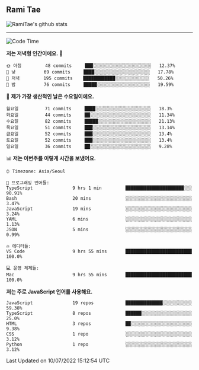 ## Rami Tae

![RamiTae's github stats](https://github-readme-stats.vercel.app/api?username=RamiTae&show_icons=true&theme=tokyonight)

---
<!--START_SECTION:waka-->
![Code Time](http://img.shields.io/badge/Code%20Time-0%20secs-blue)

**저는 저녁형 인간이에요. 🦉** 

```text
🌞 아침         48 commits     ███░░░░░░░░░░░░░░░░░░░░░░   12.37% 
🌆 낮　         69 commits     ████░░░░░░░░░░░░░░░░░░░░░   17.78% 
🌃 저녁         195 commits    ████████████░░░░░░░░░░░░░   50.26% 
🌙 밤　         76 commits     █████░░░░░░░░░░░░░░░░░░░░   19.59%

```
📅 **제가 가장 생산적인 날은 수요일이에요.** 

```text
월요일          71 commits     ████░░░░░░░░░░░░░░░░░░░░░   18.3% 
화요일          44 commits     ██░░░░░░░░░░░░░░░░░░░░░░░   11.34% 
수요일          82 commits     █████░░░░░░░░░░░░░░░░░░░░   21.13% 
목요일          51 commits     ███░░░░░░░░░░░░░░░░░░░░░░   13.14% 
금요일          52 commits     ███░░░░░░░░░░░░░░░░░░░░░░   13.4% 
토요일          52 commits     ███░░░░░░░░░░░░░░░░░░░░░░   13.4% 
일요일          36 commits     ██░░░░░░░░░░░░░░░░░░░░░░░   9.28%

```


📊 **저는 이번주를 이렇게 시간을 보냈어요.** 

```text
⌚︎ Timezone: Asia/Seoul

💬 프로그래밍 언어들: 
TypeScript               9 hrs 1 min         ██████████████████████░░░   90.91% 
Bash                     20 mins             ░░░░░░░░░░░░░░░░░░░░░░░░░   3.47% 
JavaScript               19 mins             ░░░░░░░░░░░░░░░░░░░░░░░░░   3.24% 
YAML                     6 mins              ░░░░░░░░░░░░░░░░░░░░░░░░░   1.13% 
JSON                     5 mins              ░░░░░░░░░░░░░░░░░░░░░░░░░   0.99%

🔥 에디터들: 
VS Code                  9 hrs 55 mins       █████████████████████████   100.0%

💻 운영 체제들: 
Mac                      9 hrs 55 mins       █████████████████████████   100.0%

```

**저는 주로 JavaScript 언어를 사용해요.** 

```text
JavaScript               19 repos            ██████████████░░░░░░░░░░░   59.38% 
TypeScript               8 repos             ██████░░░░░░░░░░░░░░░░░░░   25.0% 
HTML                     3 repos             ██░░░░░░░░░░░░░░░░░░░░░░░   9.38% 
CSS                      1 repo              ░░░░░░░░░░░░░░░░░░░░░░░░░   3.12% 
Python                   1 repo              ░░░░░░░░░░░░░░░░░░░░░░░░░   3.12%

```



 Last Updated on 10/07/2022 15:12:54 UTC
<!--END_SECTION:waka-->
